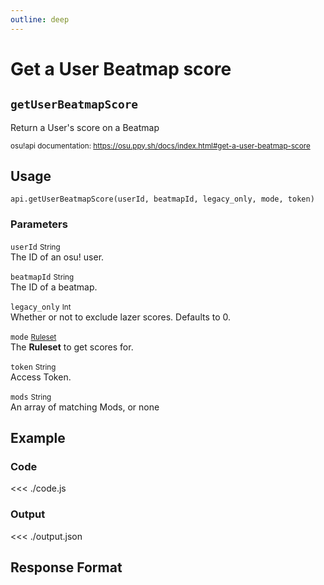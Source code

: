 ```yaml
---
outline: deep
---
```


# Get a User Beatmap score <Badge type="info" text="GET"/>

## `getUserBeatmapScore`

Return a User's score on a Beatmap

<small>osu!api documentation: https://osu.ppy.sh/docs/index.html#get-a-user-beatmap-score</small>

## Usage

`api.getUserBeatmapScore(userId, beatmapId, legacy_only, mode, token)`

### Parameters

`userId` <small>String</small><br>
The ID of an osu! user.

`beatmapId` <small>String</small><br>
The ID of a beatmap.

`legacy_only` <small>Int</small> <Badge type="tip" text="optional" /><br>
Whether or not to exclude lazer scores. Defaults to 0.

`mode` <small>[Ruleset](../../types/ruleset)</small> <Badge type="tip" text="optional" /><br>
The **Ruleset** to get scores for.

`token` <small>String</small><br>
Access Token.

`mods` <small>String</small> <Badge type="tip" text="optional" /> <Badge type="danger" text="not implemented" /><br>
An array of matching Mods, or none

## Example

### Code
<<< ./code.js

### Output
<<< ./output.json

## Response Format

<!--@include: ./response.md-->